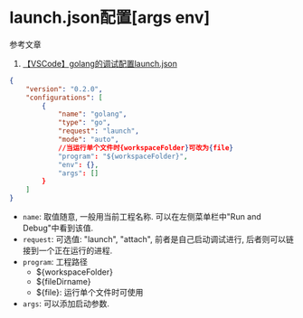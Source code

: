 # launch.json配置[args env]

参考文章

1. [【VSCode】golang的调试配置launch.json](https://www.jianshu.com/p/e4cca4fe6478)

```json
{
    "version": "0.2.0",
    "configurations": [
        {
            "name": "golang",
            "type": "go",
            "request": "launch",
            "mode": "auto",
            //当运行单个文件时{workspaceFolder}可改为{file}
            "program": "${workspaceFolder}",
            "env": {},
            "args": []
        }
    ]
}
```

- `name`: 取值随意, 一般用当前工程名称. 可以在左侧菜单栏中"Run and Debug"中看到该值.
- `request`: 可选值: "launch", "attach", 前者是自己启动调试进行, 后者则可以链接到一个正在运行的进程.
- `program`: 工程路径
    - ${workspaceFolder}
    - ${fileDirname}
    - ${file}: 运行单个文件时可使用
- `args`: 可以添加启动参数.

